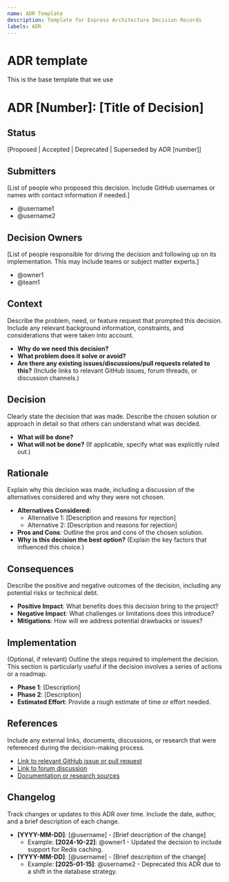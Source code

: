 ```yaml
---
name: ADR Template
description: Template for Express Architecture Decision Records
labels: ADR
---
```


# ADR template

This is the base template that we use

# ADR [Number]: [Title of Decision]

## Status
[Proposed | Accepted | Deprecated | Superseded by ADR [number]]

## Submitters
[List of people who proposed this decision. Include GitHub usernames or names with contact information if needed.]
- @username1
- @username2

## Decision Owners
[List of people responsible for driving the decision and following up on its implementation. This may include teams or subject matter experts.]
- @owner1
- @team1

## Context
Describe the problem, need, or feature request that prompted this decision. Include any relevant background information, constraints, and considerations that were taken into account.

- **Why do we need this decision?**
- **What problem does it solve or avoid?**
- **Are there any existing issues/discussions/pull requests related to this?** (Include links to relevant GitHub issues, forum threads, or discussion channels.)

## Decision
Clearly state the decision that was made. Describe the chosen solution or approach in detail so that others can understand what was decided.

- **What will be done?**
- **What will not be done?** (If applicable, specify what was explicitly ruled out.)

## Rationale
Explain why this decision was made, including a discussion of the alternatives considered and why they were not chosen.

- **Alternatives Considered:**
  - Alternative 1: [Description and reasons for rejection]
  - Alternative 2: [Description and reasons for rejection]
- **Pros and Cons**: Outline the pros and cons of the chosen solution.
- **Why is this decision the best option?** (Explain the key factors that influenced this choice.)

## Consequences
Describe the positive and negative outcomes of the decision, including any potential risks or technical debt.

- **Positive Impact**: What benefits does this decision bring to the project?
- **Negative Impact**: What challenges or limitations does this introduce?
- **Mitigations**: How will we address potential drawbacks or issues?

## Implementation
(Optional, if relevant)
Outline the steps required to implement the decision. This section is particularly useful if the decision involves a series of actions or a roadmap.

- **Phase 1**: [Description]
- **Phase 2**: [Description]
- **Estimated Effort**: Provide a rough estimate of time or effort needed.

## References
Include any external links, documents, discussions, or research that were referenced during the decision-making process.

- [Link to relevant GitHub issue or pull request](#)
- [Link to forum discussion](#)
- [Documentation or research sources](#)


## Changelog
Track changes or updates to this ADR over time. Include the date, author, and a brief description of each change.

- **[YYYY-MM-DD]**: [@username] - [Brief description of the change]
  - Example: **[2024-10-22]**: @owner1 - Updated the decision to include support for Redis caching.
- **[YYYY-MM-DD]**: [@username] - [Brief description of the change]
  - Example: **[2025-01-15]**: @username2 - Deprecated this ADR due to a shift in the database strategy.

